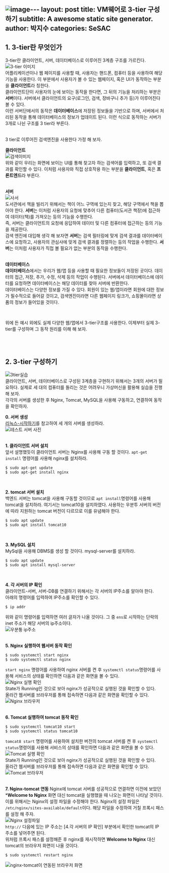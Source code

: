 ![image](https://github.com/jisoo449/Byte-Jisoo/assets/48276691/eb541511-302f-4dbc-9c53-d765372a773a)---
layout: post
title: VM웨어로 3-tier 구성하기
subtitle: A awesome static site generator.
author: 박지수
categories: SeSAC
---

## 1. 3-tier란 무엇인가  
3-tier란 클라이언트, 서버, 데이터베이스로 이루어진 3계층 구조를 가르킨다.
![3-tier 이미지](https://jisoo449.github.io/Byte-Jisoo/assets/images/post/3-tier.png)  
어플리케이션이나 웹 페이지를 사용할 때, 사용자는 핸드폰, 컴퓨터 등을 사용하여 해당 기능을 사용한다. 이 부분에서 사용자가 볼 수 있는 웹페이지, 혹은 UI가 동작하는 부분을 **클라이언트**라 칭한다.  
클라이언트단이 사용자의 눈에 보이는 동작을 한다면, 그 뒤의 기능을 처리하는 부분은 **서버**이다. 서버에서 클라이언트의 요구(로그인, 검색, 장바구니 추가 등)가 이루어진다 볼 수 있다.  
이런 서버단에서의 동작은 **데이터베이스**에 저장된 정보들을 기반으로 하며, 서버에서 처리된 동작을 통해 데이터베이스의 정보가 업데이트 된다.
이런 식으로 동작하는 서버가 3개로 나뉜 구조를 3 tier라 부른다.  
<br/>

3 tier로 이루어진 검색엔진을 사용한다 가정 해 보자.   

**클라이언트**  
![검색이미지](https://jisoo449.github.io/Byte-Jisoo/assets/images/post/구글검색이미지.jpg)  
위와 같이 우리는 화면에 보이는 UI를 통해 찾고자 하는 검색어를 입력하고, 또 검색 결과를 확인할 수 있다. 이처럼 사용자와 직접 상호작용 하는 부분을 **클라이언트**, 혹은 **프론트엔드**라 부른다.    
<br/>

**서버**  
![사서](https://jisoo449.github.io/Byte-Jisoo/assets/images/post/사서.jpg)  
도서관에서 책을 빌리기 위해서는 책이 어느 구역에 있는지 찾고, 해당 구역에서 책을 뽑아야 한다. **서버**는 이처럼 사용자의 요청에 맞추어 다른 컴퓨터(도서관 책장)에 접근하여 데이터(책)를 가져오는 등의 기능을 수행한다.  
즉, 서버는 클라이언트의 요청에 응답하여 데이터 및 다른 컴퓨터에 접근하는 등의 기능을 제공한다.  
검색 엔진에 대입해 생각 해 보자면 **서버**는 검색 필터링에 맞게 검색 결과를 데이터베이스에 요청하고, 사용자의 관심사에 맞게 검색 결과를 정렬하는 등의 작업을 수행한다. **서버**는 이처럼 사용자가 직접 볼 필요가 없는 부분의 동작을 수행한다.  
<br/>

**데이터베이스**  
**데이터베이스**에서는 우리가 웹/앱 등을 사용할 때 필요한 정보들이 저장된 곳이다. 데이터의 접근, 저장, 추가, 수정, 삭제 등의 작업이 수행된다. 서버에서 데이터베이스에 데이터를 요청하면 데이터베이스는 해당 데이터를 찾아 서버에 반환한다.  
데이터베이스는 다양한 정보를 가질 수 있다. 회원이 있는 웹/앱이라면 회원에 대한 정보가 필수적으로 들어갈 것이고, 검색엔진이라면 다른 웹페이지 링크가, 쇼핑몰이라면 상품의 정보가 들어있을 것이다.  
  
<br/>

위에 든 예시 외에도 실제 다양한 웹/앱에서 3-tier구조를 사용한다. 이제부터 실제 3-tier를 구성하며 그 동작 원리를 이해 해 보자.  

<br/><br/>

## 2. 3-tier 구성하기
![3tier실습](https://jisoo449.github.io/Byte-Jisoo/assets/images/post/3tier구현.png)  
클라이언트, 서버, 데이터베이스로 구성된 3계층을 구현하기 위해서는 3개의 서버가 필요하다. 실제로 세 대의 컴퓨터를 돌리는 것은 어려우니 가상머신을 활용해 실습을 진행 해 보자.  
각각의 서버를 생성한 후 Nginx, Tomcat, MySQL을 사용해 구동하고, 연결하여 동작을 확인하자. 

**0. 서버 생성**  
[리눅스-시작하기](https://jisoo449.github.io/Byte-Jisoo/sesac/2023/11/10/리눅스-시작하기.html#h-23-가상-서버-생성)를 참고하여 세 개의 서버를 생성하라.  
![테스트 서버 사진](https://jisoo449.github.io/Byte-Jisoo/assets/images/post/가상머신3tier서버.png)  
<br/>

**1. 클라이언트 서버 설치**  
앞서 설명했듯이 클라이언트 서버는 Nginx를 사용해 구동 할 것이다. `apt-get install` 명령어를 사용해 nginx를 설치하라.  
```Shell
$ sudo apt-get update
$ sudo apt-get install nginx
```  
<br/>

**2. tomcat 서버 설치**  
백엔드 서버는 tomcat을 사용해 구동할 것이므로 `apt install`명령어를 사용해 tomcat을 설치하라. 여기서는 tomcat10을 설치하였다. 사용하는 우분투 서버의 버전에 따라 지원하는 tomcat 버전이 다르므로 이를 유념해야 한다.
```Shell
$ sudo apt update
$ sudo apt install tomcat10
```  
<br/>

**3. MySQL 설치**  
MySql을 사용해 DBMS를 생성 할 것이다. mysql-server를 설치하라.
```Shell
$ sudo apt update
$ sudo apt install mysql-server
```  
<br/>

**4. 각 서버의 IP 확인**  
클라이언트-서버, 서버-DB를 연결하기 위해서는 각 서버의 IP주소를 알아야 한다.  
아래의 명령어를 입력하여 IP주소를 확인할 수 있다.
```Shell
$ ip addr
```
위와 같이 명령어를 입력하면 여러 글자가 나올 것이다. 그 중 `ens`로 시작하는 단락의 inet 주소가 해당 서버의 ip주소이다.  
![우분퉁 ip주소](https://jisoo449.github.io/Byte-Jisoo/assets/images/post/ip주소.png)  
<br/>

**5. Nginx 실행하여 웹서버 동작 확인**  
```Shell
$ sudo systemctl start nginx
$ sudo systemctl status nginx
```
`start nginx` 명령어를 사용하여 nginx 서버를 켠 후 `systemctl status`명령어를 사용해 서비스의 상태를 확인하면 다음과 같은 화면을 볼 수 있다.  
![Nginx 실행 확인](https://jisoo449.github.io/Byte-Jisoo/assets/images/post/nginx실행확인.png)  
State가 Running인 것으로 보아 nginx가 성공적으로 실행된 것을 확인할 수 있다.  
올라간 웹서버를 브라우저를 통해 접속하면 다음과 같은 화면을 확인할 수 있다.  
![Nginx 브라우저](https://jisoo449.github.io/Byte-Jisoo/assets/images/post/nginx브라우저.png)  
<br/>

**6. Tomcat 실행하여 tomcat 동작 확인**  
```Shell
$ sudo systemctl tomcat10 start
$ sudo systemctl status tomcat10
```  
`tomcat8 start` 명령어를 사용하여 설치한 버전의 tomcat 서버를 켠 후 `systemctl status`명령어를 사용해 서비스의 상태를 확인하면 다음과 같은 화면을 볼 수 있다.  
![Tomcat 실행 확인](https://jisoo449.github.io/Byte-Jisoo/assets/images/post/tomcat실행확인.png)  
State가 Running인 것으로 보아 nginx가 성공적으로 실행된 것을 확인할 수 있다.  
올라간 웹서버를 브라우저를 통해 접속하면 다음과 같은 화면을 확인할 수 있다. 
![Tomcat 브라우저](https://jisoo449.github.io/Byte-Jisoo/assets/images/post/tomcat브라우저.png)  
<br/>

**7. Nginx-tomcat 연동**
Nginx에 tomcat 서버를 성공적으로 연결하면 이전에 보았던 ***Welcome to Nginx** 화면 대신 tomcat을 실행했을 때 나오는 화면이 나타날 것이다.    
이를 위해서는 Nginx의 설정 파일을 수정해야 한다.
Nginx의 설정 파일은 `/etc/nginx/sites-available/default`이다. 해당 파일을 수정하여 거칠 프록시 패스를 설정 해 주자.  
![Nginx 설정파일](https://jisoo449.github.io/Byte-Jisoo/assets/images/post/nginx설정파일.png)  
`http://` 다음에 있는 IP 주소는 [4.각 서버의 IP 확인] 부분에서 확인한 tomcat의 IP 주소를 넣어주면 된다.  
위처럼 프록시 패스를 설정해준 후 nginx를 재시작하면 **Welcome to Nginx** 대신 tomcat의 브라우저 화면이 나올 것이다.
```Shell
$ sudo systemctl restart nginx
```
![nginx-tomcat이 연동된 브라우저 화면](https://jisoo449.github.io/Byte-Jisoo/assets/images/post/nginx-tomcat연동.png)  
<br/>



